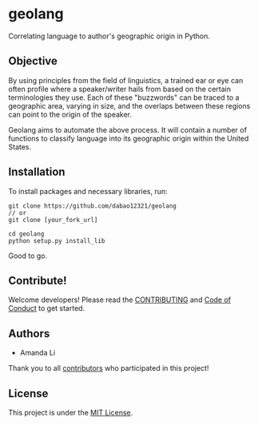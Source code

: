 # geolang
Correlating language to author's geographic origin in Python.


## Objective

By using principles from the field of linguistics, a trained ear or eye can often
profile where a speaker/writer hails from based on the certain terminologies they
use. Each of these "buzzwords" can be traced to a geographic area, varying in size,
and the overlaps between these regions can point to the origin of the speaker.


Geolang aims to automate the above process. It will contain a number of
functions to classify language into its geographic origin within the United States.

## Installation
To install packages and necessary libraries, run:
```
git clone https://github.com/dabao12321/geolang
// or
git clone [your_fork_url]

cd geolang
python setup.py install_lib
```
Good to go.

## Contribute!

Welcome developers! Please read the [CONTRIBUTING](CONTRIBUTING.md) and [Code of Conduct](CONDUCT.md) to get started.


## Authors
- Amanda Li

Thank you to all [contributors](https://github.com/jocelynshen/MediaSkrape/graphs/contributors) who participated in this project!


## License

This project is under the [MIT License](LICENSE).
